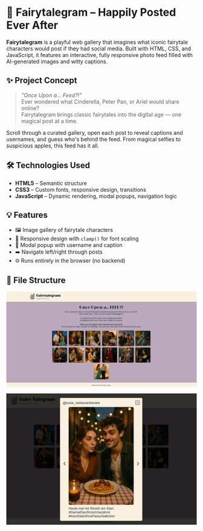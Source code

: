 # 📸 Fairytalegram – Happily Posted Ever After

**Fairytalegram** is a playful web gallery that imagines what iconic fairytale characters would post if they had social media. Built with HTML, CSS, and JavaScript, it features an interactive, fully responsive photo feed filled with AI-generated images and witty captions.

## ✨ Project Concept

> *"Once Upon a... Feed?!"*  
Ever wondered what Cinderella, Peter Pan, or Ariel would share online?  
Fairytalegram brings classic fairytales into the digital age — one magical post at a time.

Scroll through a curated gallery, open each post to reveal captions and usernames, and guess who's behind the feed. From magical selfies to suspicious apples, this feed has it all.

## 🛠️ Technologies Used

- **HTML5** – Semantic structure
- **CSS3** – Custom fonts, responsive design, transitions
- **JavaScript** – Dynamic rendering, modal popups, navigation logic

## 💡 Features

- 🖼️ Image gallery of fairytale characters  
- 📱 Responsive design with `clamp()` for font scaling  
- 📸 Modal popup with username and caption  
- ➡️ Navigate left/right through posts  
- 🌐 Runs entirely in the browser (no backend)

## 🧾 File Structure

![Screenshot](./img/screenshot.png)

![Screenshot](./img/screenshot2.png)
